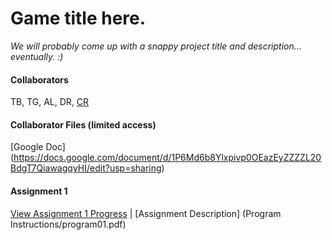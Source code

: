 # Game title here.
_We will probably come up with a snappy project title and description... eventually. :)_
<br>
#### Collaborators
TB, TG, AL, DR, [CR](https://github.com/larfylarf)
<br>
#### Collaborator Files (limited access)
[Google Doc] (https://docs.google.com/document/d/1P6Md6b8Ylxpivp0OEazEyZZZZL20BdgT7QiawagqyHI/edit?usp=sharing)
<br>
#### Assignment 1
[View Assignment 1 Progress](https://github.com/larfylarf/COSC3011-TileGame/milestones/Program%20Assignment%201) | [Assignment Description] (Program Instructions/program01.pdf)